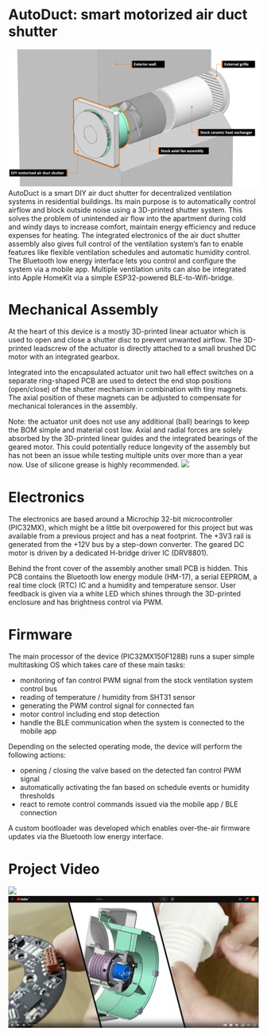 # AutoDuct: smart motorized air duct shutter
![](media/SystemOverview.png)
AutoDuct is a smart DIY air duct shutter for decentralized ventilation systems in residential buildings. Its main purpose is to automatically control airflow and block outside noise using a 3D-printed shutter system. This solves the problem of unintended air flow into the apartment during cold and windy days to increase comfort, maintain energy efficiency and reduce expenses for heating.
The integrated electronics of the air duct shutter assembly also gives full control of the ventilation system’s fan to enable features like flexible ventilation schedules and automatic humidity control. The Bluetooth low energy interface lets you control and configure the system via a mobile app. Multiple ventilation units can also be integrated into Apple HomeKit via a simple ESP32-powered BLE-to-Wifi-bridge.

# Mechanical Assembly

At the heart of this device is a mostly 3D-printed linear actuator which is used to open and close a shutter disc to prevent unwanted airflow. The 3D-printed leadscrew of the actuator is directly attached to a small brushed DC motor with an integrated gearbox.

Integrated into the encapsulated actuator unit two hall effect switches on a separate ring-shaped PCB are used to detect the end stop positions (open/close) of the shutter mechanism in combination with tiny magnets. The axial position of these magnets can be adjusted to compensate for mechanical tolerances in the assembly.

Note: the actuator unit does not use any additional (ball) bearings to keep the BOM simple and material cost low. Axial and radial forces are solely absorbed by the 3D-printed linear guides and the integrated bearings of the geared motor. This could potentially reduce longevity of the assembly but has not been an issue while testing multiple units over more than a year now. Use of silicone grease is highly recommended.
![](media/OpenCloseGIF300x300_cropped.gif)

# Electronics

The electronics are based around a Microchip 32-bit microcontroller (PIC32MX), which might be a little bit overpowered for this project but was available from a previous project and has a neat footprint. The +3V3 rail is generated from the +12V bus by a step-down converter. The geared DC motor is driven by a dedicated H-bridge driver IC (DRV8801).

Behind the front cover of the assembly another small PCB is hidden. This PCB contains the Bluetooth low energy module (HM-17), a serial EEPROM, a real time clock (RTC) IC and a humidity and temperature sensor. User feedback is given via a white LED which shines through the 3D-printed enclosure and has brightness control via PWM.

# Firmware

The main processor of the device (PIC32MX150F128B) runs a super simple multitasking OS which takes care of these main tasks:

* monitoring of fan control PWM signal from the stock ventilation system control bus
* reading of temperature / humidity from SHT31 sensor
* generating the PWM control signal for connected fan
* motor control including end stop detection
* handle the BLE communication when the system is connected to the mobile app 

Depending on the selected operating mode, the device will perform the following actions:

* opening / closing the valve based on the detected fan control PWM signal
* automatically activating the fan based on schedule events or humidity thresholds
* react to remote control commands issued via the mobile app / BLE connection 

A custom bootloader was developed which enables over-the-air firmware updates via the Bluetooth low energy interface. 

# Project Video
![](media/OpenCloseGIF300x300_cropped.gif)
[![Watch the video](media/Youtube_prev.png)](https://youtu.be/yPaX_Ez_lKY)








